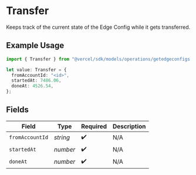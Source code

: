 # Transfer

Keeps track of the current state of the Edge Config while it gets transferred.

## Example Usage

```typescript
import { Transfer } from "@vercel/sdk/models/operations/getedgeconfigs.js";

let value: Transfer = {
  fromAccountId: "<id>",
  startedAt: 7486.06,
  doneAt: 4526.54,
};
```

## Fields

| Field              | Type               | Required           | Description        |
| ------------------ | ------------------ | ------------------ | ------------------ |
| `fromAccountId`    | *string*           | :heavy_check_mark: | N/A                |
| `startedAt`        | *number*           | :heavy_check_mark: | N/A                |
| `doneAt`           | *number*           | :heavy_check_mark: | N/A                |